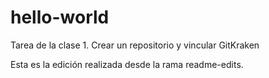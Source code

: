 # hello-world
Tarea de la clase 1. Crear un repositorio y vincular GitKraken

Esta es la edición realizada desde la rama readme-edits.
